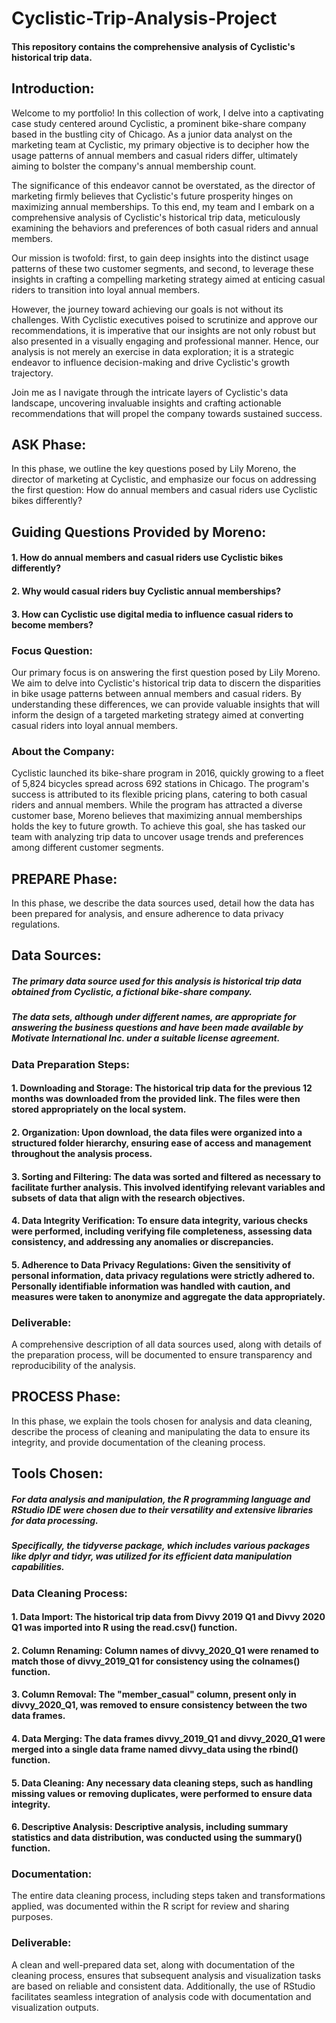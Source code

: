 # Cyclistic-Trip-Analysis-Project
#### This repository contains the comprehensive analysis of Cyclistic's historical trip data.


 ## Introduction:

Welcome to my portfolio! In this collection of work, I delve into a captivating case study centered around Cyclistic, a prominent bike-share company based in the bustling city of Chicago. As a junior data analyst on the marketing team at Cyclistic, my primary objective is to decipher how the usage patterns of annual members and casual riders differ, ultimately aiming to bolster the company's annual membership count.

The significance of this endeavor cannot be overstated, as the director of marketing firmly believes that Cyclistic's future prosperity hinges on maximizing annual memberships. To this end, my team and I embark on a comprehensive analysis of Cyclistic's historical trip data, meticulously examining the behaviors and preferences of both casual riders and annual members.

Our mission is twofold: first, to gain deep insights into the distinct usage patterns of these two customer segments, and second, to leverage these insights in crafting a compelling marketing strategy aimed at enticing casual riders to transition into loyal annual members.

However, the journey toward achieving our goals is not without its challenges. With Cyclistic executives poised to scrutinize and approve our recommendations, it is imperative that our insights are not only robust but also presented in a visually engaging and professional manner. Hence, our analysis is not merely an exercise in data exploration; it is a strategic endeavor to influence decision-making and drive Cyclistic's growth trajectory.

Join me as I navigate through the intricate layers of Cyclistic's data landscape, uncovering invaluable insights and crafting actionable recommendations that will propel the company towards sustained success.

## ASK Phase:

In this phase, we outline the key questions posed by Lily Moreno, the director of marketing at Cyclistic, and emphasize our focus on addressing the first question: How do annual members and casual riders use Cyclistic bikes differently?

## Guiding Questions Provided by Moreno:

#### 1. How do annual members and casual riders use Cyclistic bikes differently?
#### 2. Why would casual riders buy Cyclistic annual memberships?
#### 3. How can Cyclistic use digital media to influence casual riders to become members?

### Focus Question:
Our primary focus is on answering the first question posed by Lily Moreno. We aim to delve into Cyclistic's historical trip data to discern the disparities in bike usage patterns between annual members and casual riders. By understanding these differences, we can provide valuable insights that will inform the design of a targeted marketing strategy aimed at converting casual riders into loyal annual members.

### About the Company:
Cyclistic launched its bike-share program in 2016, quickly growing to a fleet of 5,824 bicycles spread across 692 stations in Chicago. The program's success is attributed to its flexible pricing plans, catering to both casual riders and annual members. While the program has attracted a diverse customer base, Moreno believes that maximizing annual memberships holds the key to future growth. To achieve this goal, she has tasked our team with analyzing trip data to uncover usage trends and preferences among different customer segments.

## PREPARE Phase:

In this phase, we describe the data sources used, detail how the data has been prepared for analysis, and ensure adherence to data privacy regulations.

## Data Sources:

##### The primary data source used for this analysis is historical trip data obtained from Cyclistic, a fictional bike-share company.
##### The data sets, although under different names, are appropriate for answering the business questions and have been made available by Motivate International Inc. under a suitable license agreement.
### Data Preparation Steps:

#### 1. Downloading and Storage: The historical trip data for the previous 12 months was downloaded from the provided link. The files were then stored appropriately on the local system.
#### 2. Organization: Upon download, the data files were organized into a structured folder hierarchy, ensuring ease of access and management throughout the analysis process.
#### 3. Sorting and Filtering: The data was sorted and filtered as necessary to facilitate further analysis. This involved identifying relevant variables and subsets of data that align with the research objectives.
#### 4. Data Integrity Verification: To ensure data integrity, various checks were performed, including verifying file completeness, assessing data consistency, and addressing any anomalies or discrepancies.
#### 5. Adherence to Data Privacy Regulations: Given the sensitivity of personal information, data privacy regulations were strictly adhered to. Personally identifiable information was handled with caution, and measures were taken to anonymize and aggregate the data appropriately.
### Deliverable:
A comprehensive description of all data sources used, along with details of the preparation process, will be documented to ensure transparency and reproducibility of the analysis.

## PROCESS Phase:

In this phase, we explain the tools chosen for analysis and data cleaning, describe the process of cleaning and manipulating the data to ensure its integrity, and provide documentation of the cleaning process.

## Tools Chosen:

##### For data analysis and manipulation, the R programming language and RStudio IDE were chosen due to their versatility and extensive libraries for data processing.
##### Specifically, the tidyverse package, which includes various packages like dplyr and tidyr, was utilized for its efficient data manipulation capabilities.

### Data Cleaning Process:

#### 1. Data Import: The historical trip data from Divvy 2019 Q1 and Divvy 2020 Q1 was imported into R using the read.csv() function.
#### 2. Column Renaming: Column names of divvy_2020_Q1 were renamed to match those of divvy_2019_Q1 for consistency using the colnames() function.
#### 3. Column Removal: The "member_casual" column, present only in divvy_2020_Q1, was removed to ensure consistency between the two data frames.
#### 4. Data Merging: The data frames divvy_2019_Q1 and divvy_2020_Q1 were merged into a single data frame named divvy_data using the rbind() function.
#### 5. Data Cleaning: Any necessary data cleaning steps, such as handling missing values or removing duplicates, were performed to ensure data integrity.
#### 6. Descriptive Analysis: Descriptive analysis, including summary statistics and data distribution, was conducted using the summary() function.

### Documentation:
The entire data cleaning process, including steps taken and transformations applied, was documented within the R script for review and sharing purposes.


### Deliverable:
A clean and well-prepared data set, along with documentation of the cleaning process, ensures that subsequent analysis and visualization tasks are based on reliable and consistent data. Additionally, the use of RStudio facilitates seamless integration of analysis code with documentation and visualization outputs.








